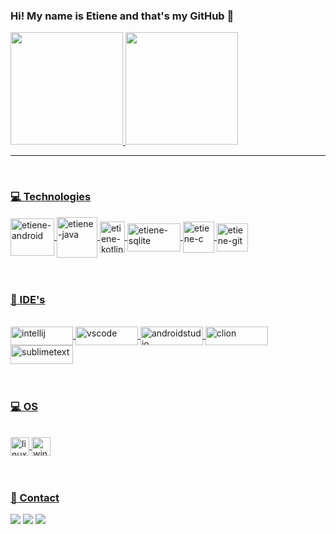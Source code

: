 ### Hi! My name is Etiene and that's my GitHub 👋

<div align="left">
  <a href="https://github.com/etienecristina">
  <img height="180em" src="https://github-readme-stats.vercel.app/api?username=etienecristina&show_icons=true&theme=tokyonight&include_all_commits=true&count_private=true">
  <img height="180em" src="https://github-readme-stats.vercel.app/api/top-langs/?username=etienecristina&layout=compact&langs_count=7&theme=tokyonight"/>
</div><hr><br>
 
  
  
### 💻 Technologies
  
<div style="display: inline_block">
  <img align="center" alt="etiene-android" height="60" width="70" src="https://cdn.jsdelivr.net/gh/devicons/devicon/icons/android/android-plain-wordmark.svg"/>
  <img align="center" alt="etiene-java" height="65" width="65" src="https://cdn.jsdelivr.net/gh/devicons/devicon/icons/java/java-original-wordmark.svg"/>
  <img align="center" alt="etiene-kotlin" height="50" width="40" src="https://cdn.jsdelivr.net/gh/devicons/devicon/icons/kotlin/kotlin-original.svg"/>
  <img align="center" alt="etiene-sqlite" height="45" width="85" src="https://img.shields.io/badge/SQLite-07405E?style=for-the-badge&logo=sqlite&logoColor=white"/> 
  <img align="center" alt="etiene-c" height="50" width="50" src="https://cdn.jsdelivr.net/gh/devicons/devicon/icons/c/c-original.svg"/>
  <img align="center" alt="etiene-git" height="45" width="50" src="https://cdn.jsdelivr.net/gh/devicons/devicon/icons/git/git-original.svg"/>
  
  
</div><br><br>
 
  
  ### 📄 IDE's 
   
<div style="display: inline_block"><br>
  <img align="center" alt="intellij" height="30" width="100" src="https://img.shields.io/badge/IntelliJIDEA-000000.svg?style=for-the-badge&logo=intellij-idea&logoColor=white"/>   
  <img align="center" alt="vscode" height="30" width="100" src="https://cdn.jsdelivr.net/gh/devicons/devicon/icons/visualstudio/visualstudio-plain.svg"/>    
  <img align="center" alt="androidstudio" height="30" width="100" src="https://img.shields.io/badge/Android_Studio-3DDC84?style=for-the-badge&logo=android-studio&logoColor=white" />    
  <img align="center" alt="clion" height="30" width="100" src="https://img.shields.io/badge/CLion-000000?style=for-the-badge&logo=clion&logoColor=white"/>
  <img align="center" alt="sublimetext" height="30" width="100" src="https://img.shields.io/badge/sublime_text-%23575757.svg?&style=for-the-badge&logo=sublime-text&logoColor=important"/>
  </div><br><br>
  
  ### 💻 OS
  
  <div style="display: inline_block"><br>
    <img align="center" alt="linuxmint" height="30" weight="100" src="https://img.shields.io/badge/Linux_Mint-87CF3E?style=for-the-badge&logo=linux-mint&logoColor=white"/>
     <img align="center" alt="windows" height="30" weight="100" src="https://img.shields.io/badge/Windows-0078D6?style=for-the-badge&logo=windows&logoColor=white"/>
  </div><br><br>
  
  ### 📱 Contact
  
<div>
   <a href="https://www.linkedin.com/in/etiene-cristina" target="_blank"> <img src="https://img.shields.io/badge/EtieneCristina-0077B5?style=for-the-badge&logo=linkedin&logoColor=white" target="_blank"></a> 
  <a href="etiene.scristina@gmail.com" target="_blank"> <img src="https://img.shields.io/badge/etiene.scristina@gmail.com-D14836?style=for-the-badge&logo=gmail&logoColor=white" target="_blank"></a>
  <a href="https://www.instagram.com/etienecristina_" target="_blank"> <img src="https://img.shields.io/badge/@etienecristina_-E4405F?style=for-the-badge&logo=instagram&logoColor=white" target="_blank"></
</div><br><br>


    
    
    
